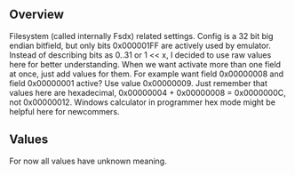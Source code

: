 ## Overview
Filesystem (called internally Fsdx) related settings. Config is a 32 bit big endian bitfield, but only bits 0x000001FF are actively used by emulator. Instead of describing bits as 0..31 or 1 << x, I decided to use raw values here for better understanding.
When we want activate more than one field at once, just add values for them. For example want field 0x00000008 and field 0x00000001 active? Use value 0x00000009. Just remember that values here are hexadecimal, 0x00000004 + 0x00000008 = 0x0000000C, not 0x00000012. Windows calculator in programmer hex mode might be helpful here for newcommers.

## Values
For now all values have unknown meaning. 
